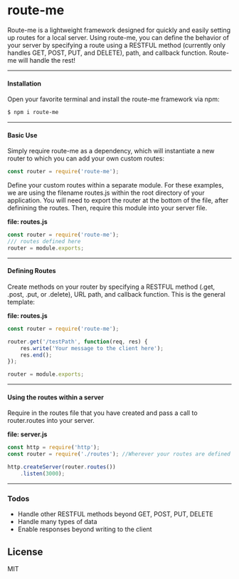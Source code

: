 # route-me

Route-me is a lightweight framework designed for quickly and easily setting up routes for a local server. Using route-me, you can define the behavior of your server by specifying a route using a RESTFUL method (currently only handles GET, POST, PUT, and DELETE), path, and callback function. Route-me will handle the rest!

---

#### Installation
Open your favorite terminal and install the route-me framework via npm:
```sh
$ npm i route-me
```

---

#### Basic Use
Simply require route-me as a dependency, which will instantiate a new router to which you can add your own custom routes:

```javascript
const router = require('route-me');
```
Define your custom routes within a separate module. For these examples, we are using the filename routes.js within the root directory of your application.  You will need to export the router at the bottom of the file, after definining the routes.  Then, require this module into your server file.

__file: routes.js__
```javascript
const router = require('route-me');
/// routes defined here
router = module.exports;
```

---

#### Defining Routes
Create methods on your router by specifying a RESTFUL method (.get, .post, .put, or .delete), URL path, and callback function. This is the general template:

__file: routes.js__
```javascript
const router = require('route-me');

router.get('/testPath', function(req, res) {
    res.write('Your message to the client here');
    res.end();
});

router = module.exports;
```

---

#### Using the routes within a server
Require in the routes file that you have created and pass a call to router.routes into your server.

__file: server.js__
```javascript
const http = require('http');
const router = require('./routes'); //Wherever your routes are defined

http.createServer(router.routes())
    .listen(3000);
```

---

### Todos

 - Handle other RESTFUL methods beyond GET, POST, PUT, DELETE
 - Handle many types of data
 - Enable responses beyond writing to the client


License
----

MIT
